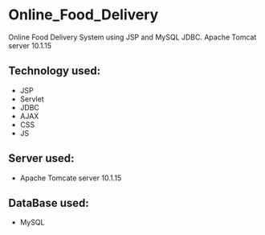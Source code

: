 # Online_Food_Delivery
 Online Food Delivery System using JSP and MySQL JDBC.
 Apache Tomcat server 10.1.15

 ## Technology used:
 * JSP
 * Servlet
 * JDBC
 * AJAX
 * CSS
 * JS

## Server used:
* Apache Tomcate server 10.1.15

## DataBase used:
* MySQL
